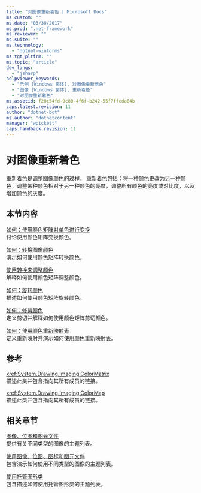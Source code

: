 ```yaml
---
title: "对图像重新着色 | Microsoft Docs"
ms.custom: ""
ms.date: "03/30/2017"
ms.prod: ".net-framework"
ms.reviewer: ""
ms.suite: ""
ms.technology: 
  - "dotnet-winforms"
ms.tgt_pltfrm: ""
ms.topic: "article"
dev_langs: 
  - "jsharp"
helpviewer_keywords: 
  - "示例 [Windows 窗体], 对图像重新着色"
  - "图像 [Windows 窗体], 重新着色"
  - "对图像重新着色"
ms.assetid: f28c54fd-9c80-4f6f-b242-55f7ffcda84b
caps.latest.revision: 11
author: "dotnet-bot"
ms.author: "dotnetcontent"
manager: "wpickett"
caps.handback.revision: 11
---
```

# 对图像重新着色
重新着色是调整图像颜色的过程。  重新着色包括：将一种颜色更改为另一种颜色，调整某种颜色相对于另一种颜色的亮度，调整所有颜色的亮度或对比度，以及增加颜色的灰度。  
  
## 本节内容  
 [如何：使用颜色矩阵对单色进行变换](../../../../docs/framework/winforms/advanced/how-to-use-a-color-matrix-to-transform-a-single-color.md)  
 讨论使用颜色矩阵变换颜色。  
  
 [如何：转换图像颜色](../../../../docs/framework/winforms/advanced/how-to-translate-image-colors.md)  
 演示如何使用颜色矩阵转换颜色。  
  
 [使用转换来调整颜色](../../../../docs/framework/winforms/advanced/using-transformations-to-scale-colors.md)  
 解释如何使用颜色矩阵调整颜色。  
  
 [如何：旋转颜色](../../../../docs/framework/winforms/advanced/how-to-rotate-colors.md)  
 描述如何使用颜色矩阵旋转颜色。  
  
 [如何：修剪颜色](../../../../docs/framework/winforms/advanced/how-to-shear-colors.md)  
 定义剪切并解释如何使用颜色矩阵剪切颜色。  
  
 [如何：使用颜色重新映射表](../../../../docs/framework/winforms/advanced/how-to-use-a-color-remap-table.md)  
 定义重新映射并演示如何使用颜色重新映射表。  
  
## 参考  
 <xref:System.Drawing.Imaging.ColorMatrix>  
 描述此类并包含指向其所有成员的链接。  
  
 <xref:System.Drawing.Imaging.ColorMap>  
 描述此类并包含指向其所有成员的链接。  
  
## 相关章节  
 [图像、位图和图元文件](../../../../docs/framework/winforms/advanced/images-bitmaps-and-metafiles.md)  
 提供有关不同类型的图像的主题列表。  
  
 [使用图像、位图、图标和图元文件](../../../../docs/framework/winforms/advanced/working-with-images-bitmaps-icons-and-metafiles.md)  
 包含演示如何使用不同类型的图像的主题列表。  
  
 [使用托管图形类](../../../../docs/framework/winforms/advanced/using-managed-graphics-classes.md)  
 包含描述如何使用托管图形类的主题列表。